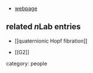 

* [webpage](http://www.math.tohoku.ac.jp/people/miyaoka/index-ev3.html)

## related $n$Lab entries

* [[quaternionic Hopf fibration]]

* [[G2]]

category: people
